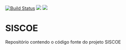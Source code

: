 [![Build Status](https://travis-ci.org/carvalhobm/SISCOE.svg?branch=master)](https://travis-ci.org/carvalhobm/SISCOE)
<a href="https://codeclimate.com/github/carvalhobm/SISCOE"><img src="https://codeclimate.com/github/carvalhobm/SISCOE/badges/gpa.svg" /></a>
<a href="https://codeclimate.com/github/carvalhobm/SISCOE"><img src="https://codeclimate.com/github/carvalhobm/SISCOE/badges/issue_count.svg" /></a>

# SISCOE
Repositório contendo o código fonte do projeto SISCOE
